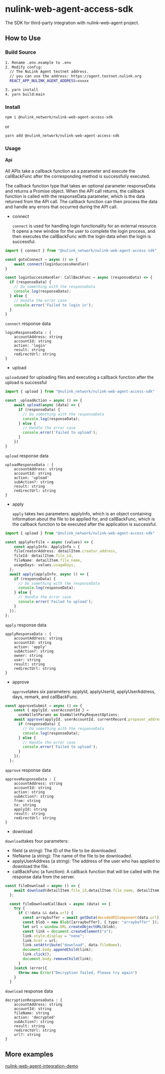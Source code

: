 # nulink-web-agent-access-sdk
The SDK for third-party integration with nulink-web-agent project.

## How to Use

### Build Source

```bash
1. Rename .env.example to .env
2. Modify config:
  // The NuLink Agent testnet address.
  // you can use the address: https://agent.testnet.nulink.org
  REACT_APP_NULINK_AGENT_ADDRESS=xxxxx

3. yarn install
4. yarn build:main
```

### Install
```bash
npm i @nulink_network/nulink-web-agent-access-sdk
```
or
```bash
yarn add @nulink_network/nulink-web-agent-access-sdk
```

### Usage
#### Api
All APIs take a callback function as a parameter and execute the callBackFunc after the corresponding method is successfully executed.

The callback function type that takes an optional parameter responseData and returns a Promise object.
When the API call returns, the callback function is called with the responseData parameter, which is the data returned from the API call. The callback function can then process the data and handle any errors that occurred during the API call.
- connect


  ```connect``` is used for handling login functionality for an external resource. It opens a new window for the user to complete the login process, and then executes the callBackFunc with the login data when the login is successful.

```typescript
import { connect } from "@nulink_network/nulink-web-agent-access-sdk"

const gotoConnect = async () => {
    await connect(loginSuccessHandler)
}

const loginSuccessHandler: CallBackFunc = async (responseData) => {
  if (responseData) {
    // Do something with the responseData
    console.log(responseData);
  } else {
    // Handle the error case
    console.error('Failed to login in');
  }
}
```
```connect``` response data
```
loginResponseData : {
    accountAddress: string
    accountId: string
    action: 'login'
    result: string
    redirectUrl: string
}
```

- upload

```upload```used for uploading files and executing a callback function after the upload is successful
```typescript
import { upload } from "@nulink_network/nulink-web-agent-access-sdk"

const _uploadAction = async () => {
    await upload(async (data) => {
      if (responseData) {
        // Do something with the responseData
        console.log(responseData);
      } else {
        // Handle the error case
        console.error('Failed to upload');
      }
    })
}
```
```upload``` response data

```
uploadResponseData : {
    accountAddress: string
    accountId: string
    action: 'upload'
    subAction?: string
    result: string
    redirectUrl: string
}
```
- apply


  ```apply``` takes two parameters: applyInfo, which is an object containing information about the file to be applied for, and callBackFunc, which is the callback function to be executed after the application is successful.
  
```typescript
import { upload } from "@nulink_network/nulink-web-agent-access-sdk"

const applyForFile = async (values) => {
    const applyInfo: ApplyInfo = {
    fileCreatorAddress: detailItem.creator_address,
    fileId: detailItem.file_id,
    fileName: detailItem.file_name,
    usageDays: values.usageDays,
  };
  await apply(applyInfo, async () => {
    if (responseData) {
      // Do something with the responseData
      console.log(responseData);
    } else {
      // Handle the error case
      console.error('Failed to upload');
    }
  });
};
```
```apply``` response data
```
applyResponseData : {
    accountAddress: string
    accountId: string
    action: 'apply'
    subAction?: string
    owner: string
    user: string
    result: string
    redirectUrl: string
}
```

- approve

  ```approve```takes six parameters: applyId, applyUserId, applyUserAddress, days, remark, and callBackFunc.
  
```typescript
const approveSubmit = async () => {
    const { applyId, userAccountId } =
      useWalletParams as UseWalletPayRequestOptions;
    await approve(applyId, userAccountId, currentRecord.proposer_address, currentRecord.days, currentRecord.remark, async () => {
      if (responseData) {
        // Do something with the responseData
        console.log(responseData);
      } else {
        // Handle the error case
        console.error('Failed to upload');
      }
    });
  };
```
```approve``` response data
```
approveResponseData : {
    accountAddress: string
    accountId: string
    action: string
    subAction?: string
    from: string
    to: string
    applyId: string
    result: string
    redirectUrl: string
}
```
- download

```download```takes four parameters:
- fileId (a string): The ID of the file to be downloaded.
- fileName (a string): The name of the file to be downloaded.
- applyUserAddress (a string): The address of the user who has applied to download the file.
- callBackFunc (a function): A callback function that will be called with the response data from the server.

```typescript
const fileDownload = async () => {
    await download(detailItem.file_id,detailItem.file_name, detailItem.file_owner_address, fileDownloadCallBack);
  };

  const fileDownloadCallBack = async (data) => {
    try {
      if (!!data && data.url) {
        const arraybuffer = await getData(decodeURIComponent(data.url))
        const blob = new Blob([arraybuffer], { type: "arraybuffer" });
        let url = window.URL.createObjectURL(blob);
        const link = document.createElement("a");
        link.style.display = "none";
        link.href = url;
        link.setAttribute("download", data.fileName);
        document.body.appendChild(link);
        link.click();
        document.body.removeChild(link);
      }
    }catch (error){
      throw new Error("Decryption failed, Please try again")
    }
  }
```
```download``` response data
```
decryptionResponseData : {
    accountAddress: string
    accountId: string
    fileName: string
    action: 'decrypted'
    subAction?: string
    result: string
    redirectUrl: string
    url?: string
}
```

## More examples

[nulink-web-agent-integration-demo](https://github.com/NuLink-network/nulink-web-agent-integration-demo.git) 
